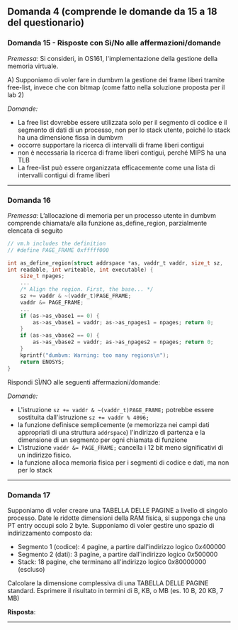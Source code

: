 ## Domanda 4 (comprende le domande da 15 a 18 del questionario)

### Domanda 15 - Risposte con Sì/No alle affermazioni/domande

_Premessa:_
Si consideri, in OS161, l'implementazione della gestione della memoria virtuale.

A) Supponiamo di voler fare in dumbvm la gestione dei frame liberi tramite free-list, invece che con bitmap
(come fatto nella soluzione proposta per il lab 2)

_Domande:_
* La free list dovrebbe essere utilizzata solo per il segmento di codice e il segmento di dati di un processo, non per
  lo stack utente, poiché lo stack ha una dimensione fissa in dumbvm
* occorre supportare la ricerca di intervalli di frame liberi contigui
* non è necessaria la ricerca di frame liberi contigui, perché MIPS ha una TLB
* La free-list può essere organizzata efficacemente come una lista di intervalli contigui di frame liberi

---

### Domanda 16

_Premessa:_
L’allocazione di memoria per un processo utente in dumbvm comprende chiamata/e alla funzione as_define_region,
parzialmente elencata di seguito
```c
// vm.h includes the definition
// #define PAGE_FRAME 0xfffff000

int as_define_region(struct addrspace *as, vaddr_t vaddr, size_t sz,
int readable, int writeable, int executable) {
    size_t npages;
    ...
    /* Align the region. First, the base... */
    sz += vaddr & ~(vaddr_t)PAGE_FRAME;
    vaddr &= PAGE_FRAME;
    ...
    if (as->as_vbase1 == 0) {
        as->as_vbase1 = vaddr; as->as_npages1 = npages; return 0;
    } 
    if (as->as_vbase2 == 0) {
        as->as_vbase2 = vaddr; as->as_npages2 = npages; return 0;
    } 
    kprintf("dumbvm: Warning: too many regions\n");
    return ENOSYS;
}
```
Rispondi SÌ/NO alle seguenti affermazioni/domande:

_Domande:_
* L'istruzione `sz += vaddr & ~(vaddr_t)PAGE_FRAME;` potrebbe essere sostituita dall'istruzione `sz += vaddr % 4096;`
* la funzione definisce semplicemente (e memorizza nei campi dati appropriati di una struttura `addrspace`) l'indirizzo
  di partenza e la dimensione di un segmento per ogni chiamata di funzione
* L'istruzione `vaddr &= PAGE_FRAME;` cancella i 12 bit meno significativi di un indirizzo fisico.
* la funzione alloca memoria fisica per i segmenti di codice e dati, ma non per lo stack

---

### Domanda 17

Supponiamo di voler creare una TABELLA DELLE PAGINE a livello di singolo processo. Date le ridotte dimensioni della
RAM fisica, si supponga che una PT entry occupi solo 2 byte. Supponiamo di voler gestire uno spazio di indirizzamento
composto da:
* Segmento 1 (codice): 4 pagine, a partire dall'indirizzo logico $0x400000$
* Segmento 2 (dati): 3 pagine, a partire dall'indirizzo logico $0x500000$
* Stack: 18 pagine, che terminano all'indirizzo logico $0x80000000$ (escluso)

Calcolare la dimensione complessiva di una TABELLA DELLE PAGINE standard.
Esprimere il risultato in termini di B, KB, o MB (es. 10 B, 20 KB, 7 MB)

**Risposta**:

---
